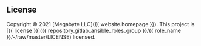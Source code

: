 ## License

Copyright © 2021 [Megabyte LLC]({{ website.homepage }}). This project is [{{ license }}]({{ repository.gitlab_ansible_roles_group }}/{{ role_name }}/-/raw/master/LICENSE) licensed.